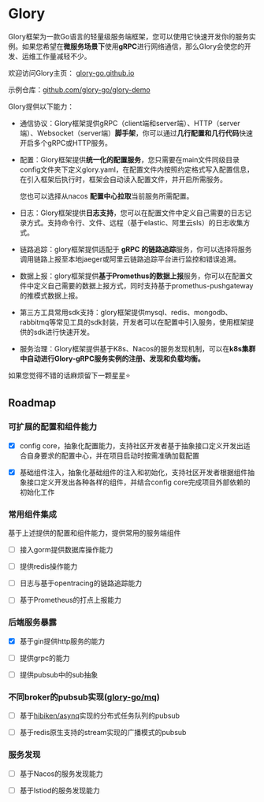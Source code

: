 Glory
===================================

Glory框架为一款Go语言的轻量级服务端框架，您可以使用它快速开发你的服务实例。如果您希望在**微服务场景下**使用**gRPC**进行网络通信，那么Glory会使您的开发、运维工作量减轻不少。

欢迎访问Glory主页： [glory-go.github.io](https://glory-go.github.io/introduction)

示例仓库：[github.com/glory-go/glory-demo](https://github.com/glory-go/glory-demo)

Glory提供以下能力：

- 通信协议：Glory框架提供gRPC（client端和server端）、HTTP（server端）、Websocket（server端）**脚手架**，你可以通过**几行配置和几行代码**快速开启多个gRPC或HTTP服务。

- 配置：Glory框架提供**统一化的配置服务**，您只需要在main文件同级目录config文件夹下定义glory.yaml，在配置文件内按照约定格式写入配置信息，在引入框架后执行时，框架会自动读入配置文件，并开启所需服务。

  您也可以选择从nacos **配置中心拉取**当前服务所需配置。

- 日志：Glory框架提供**日志支持**，您可以在配置文件中定义自己需要的日志记录方式。支持命令行、文件、远程（基于elastic、阿里云sls）的日志收集方式。

- 链路追踪：glory框架提供适配于 **gRPC 的链路追踪**服务，你可以选择将服务调用链路上报至本地jaeger或阿里云链路追踪平台进行监控和错误追溯。

- 数据上报：glory框架提供**基于Promethus的数据上报**服务，你可以在配置文件中定义自己需要的数据上报方式，同时支持基于promethus-pushgateway的推模式数据上报。

- 第三方工具常用sdk支持：glory框架提供mysql、redis、mongodb、rabbitmq等常见工具的sdk封装，开发者可以在配置中引入服务，使用框架提供的sdk进行快速开发。

- 服务治理：Glory框架提供基于K8s、Nacos的服务发现机制，可以在**k8s集群中自动进行Glory-gRPC服务实例的注册、发现和负载均衡。**

如果您觉得不错的话麻烦留下一颗星星⭐

## Roadmap

### 可扩展的配置和组件能力

- [x] config core，抽象化配置能力，支持社区开发者基于抽象接口定义开发出适合自身要求的配置中心，并在项目启动时按需准确加载配置

- [x] 基础组件注入，抽象化基础组件的注入和初始化，支持社区开发者根据组件抽象接口定义开发出各种各样的组件，并结合config core完成项目外部依赖的初始化工作

### 常用组件集成

基于上述提供的配置和组件能力，提供常用的服务端组件

- [ ] 接入gorm提供数据库操作能力

- [ ] 提供redis操作能力

- [ ] 日志与基于opentracing的链路追踪能力

- [ ] 基于Prometheus的打点上报能力

### 后端服务暴露

- [x] 基于gin提供http服务的能力

- [ ] 提供grpc的能力

- [ ] 提供pubsub中的sub抽象

### 不同broker的pubsub实现([glory-go/mq](https://github.com/glory-go/mq))

- [ ] 基于[hibiken/asynq](https://github.com/hibiken/asynq)实现的分布式任务队列的pubsub

- [ ] 基于redis原生支持的stream实现的广播模式的pubsub

### 服务发现

- [ ] 基于Nacos的服务发现能力

- [ ] 基于Istiod的服务发现能力